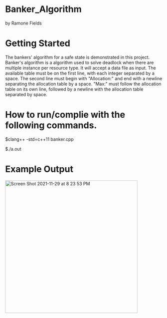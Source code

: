 # Banker_Algorithm
by Ramone Fields

# Getting Started

The bankers' algorithm for a safe state is demonstrated in this project. Banker's algorithm is a algorithm used to solve deadlock when there are multiple instance per resource type. It will accept a data file as input. The available table must be on the first line, with each integer separated by a space. The second line must begin with "Allocation:" and end with a newline separating the allocation table by a space. "Max:" must follow the allocation table on its own line, followed by a newline with the allocation table separated by space.

# How to run/complie with the following commands. 
$clang++ -std=c++11 banker.cpp

$./a.out 



# Example Output 
<img width="424" alt="Screen Shot 2021-11-29 at 8 23 53 PM" src="https://user-images.githubusercontent.com/88847535/143968798-911802a4-a251-4e57-86bc-6467f8a3f37e.png">
